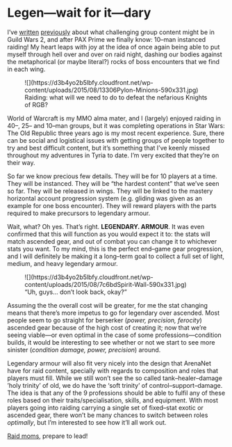 # Legen—wait for it—dary

I’ve [written][0] [previously][1] about what challenging group content might be in Guild Wars 2,
and after PAX Prime we finally know: 10–man instanced raiding! My heart leaps with joy at the idea
of once again being able to put myself through hell over and over on raid night, dashing our bodies
against the metaphorical (or maybe literal?) rocks of boss encounters that we find in each wing.

<figure>
    ![](https://d3b4yo2b5lbfy.cloudfront.net/wp-content/uploads/2015/08/13306Pylon-Minions-590x331.jpg)
    <figcaption>Raiding: what will we need to do to defeat the nefarious Knights of RGB?</figcaption>
</figure>

World of Warcraft is my MMO alma mater, and I (largely) enjoyed raiding in 40–, 25– and 10–man
groups, but it was completing operations in Star Wars: The Old Republic three years ago is my most
recent experience. Sure, there can be social and logistical issues with getting groups of people
together to try and best difficult content, but it’s something that I’ve keenly missed throughout
my adventures in Tyria to date. I’m very excited that they’re on their way.

So far we know precious few details. They will be for 10 players at a time. They will be instanced.
They will be “the hardest content” that we’ve seen so far. They will be released in wings. They
will be linked to the mastery horizontal account progression system (e.g. gliding was given as an
example for one boss encounter). They will reward players with the parts required to make
precursors to legendary armour.

Wait, what? Oh yes. That’s right. **LEGENDARY. ARMOUR**. It was even confirmed that this will
function as you would expect it to: the stats will match ascended gear, and out of combat you can
change it to whichever stats you want. To my mind, this is the perfect end–game gear progression,
and I will definitely be making it a long–term goal to collect a full set of light, medium, and
heavy legendary armour.

<figure>
    ![](https://d3b4yo2b5lbfy.cloudfront.net/wp-content/uploads/2015/08/7c6bdSpirit-Wall-590x331.jpg)
    <figcaption><q>Uh, guys… don’t look back, okay?</q></figcaption>
</figure>

Assuming the the overall cost will be greater, for me the stat changing means that there’s more
impetus to go for legendary over ascended. Most people seem to go straight for berserker (_power,
precision, ferocity_) ascended gear because of the high cost of creating it; now that we’re seeing
viable—or even optimal in the case of some professions—condition builds, it would be interesting
to see whether or not we start to see more sinister (_condition damage, power, precision_) around.

Legendary armour will also fit very nicely into the design that ArenaNet have for raid content,
specially with regards to composition and roles that players must fill. While we still won’t see
the so called tank–healer–damage ’holy trinity’ of old, we do have the ‘soft trinity’ of
control–support–damage. The idea is that any of the 9 professions should be able to fulfil any of
these roles based on their traits/specialisation, skills, and equipment. With most players going
into raiding carrying a single set of fixed–stat exotic or ascended gear, there won’t be many
chances to switch between roles _optimally_, but I’m interested to see how it’ll all work out.

[Raid moms][2], prepare to lead!


[0]: http://blacklionchest.co.uk/posts/guild-raids
[1]: http://www.guildmag.com/guildmag-issue-15-into-heart-of-maguuma/
[2]: https://twitter.com/damnviolas
